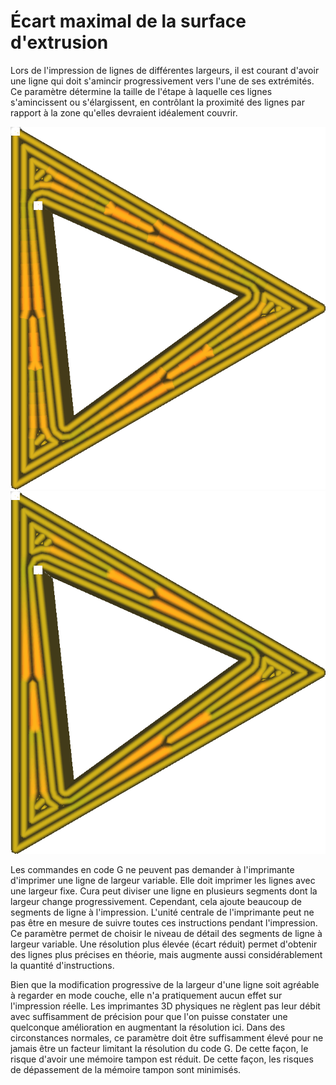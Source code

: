 Écart maximal de la surface d'extrusion
====
Lors de l'impression de lignes de différentes largeurs, il est courant d'avoir une ligne qui doit s'amincir progressivement vers l'une de ses extrémités. Ce paramètre détermine la taille de l'étape à laquelle ces lignes s'amincissent ou s'élargissent, en contrôlant la proximité des lignes par rapport à la zone qu'elles devraient idéalement couvrir.

<!--screenshot {
"image_path": "meshfix_maximum_extrusion_area_deviation_high.png",
"models": [{"script": "twisted_triangular_hole.scad"}],
"camera_position": [0, 0, 60],
"settings": {
	"meshfix_maximum_resolution": 0.5,
	"meshfix_maximum_extrusion_area_deviation": 2000
},
"colour_scheme": "line_width",
"colours": 128
}-->
<!--screenshot {
"image_path": "meshfix_maximum_extrusion_area_deviation_low.png",
"models": [{"script": "twisted_triangular_hole.scad"}],
"camera_position": [0, 0, 60],
"settings": {
	"meshfix_maximum_resolution": 0.05,
	"meshfix_maximum_extrusion_area_deviation": 20
},
"colour_scheme": "line_width",
"colours": 128
}-->
![Résolution plus faible en cas de déviation élevée](../../../articles/images/meshfix_maximum_extrusion_area_deviation_high.png)
![Largeur de ligne lisse lorsque la déviation est faible](../../../articles/images/meshfix_maximum_extrusion_area_deviation_low.png)

Les commandes en code G ne peuvent pas demander à l'imprimante d'imprimer une ligne de largeur variable. Elle doit imprimer les lignes avec une largeur fixe. Cura peut diviser une ligne en plusieurs segments dont la largeur change progressivement. Cependant, cela ajoute beaucoup de segments de ligne à l'impression. L'unité centrale de l'imprimante peut ne pas être en mesure de suivre toutes ces instructions pendant l'impression. Ce paramètre permet de choisir le niveau de détail des segments de ligne à largeur variable. Une résolution plus élevée (écart réduit) permet d'obtenir des lignes plus précises en théorie, mais augmente aussi considérablement la quantité d'instructions.

Bien que la modification progressive de la largeur d'une ligne soit agréable à regarder en mode couche, elle n'a pratiquement aucun effet sur l'impression réelle. Les imprimantes 3D physiques ne règlent pas leur débit avec suffisamment de précision pour que l'on puisse constater une quelconque amélioration en augmentant la résolution ici. Dans des circonstances normales, ce paramètre doit être suffisamment élevé pour ne jamais être un facteur limitant la résolution du code G. De cette façon, le risque d'avoir une mémoire tampon est réduit. De cette façon, les risques de dépassement de la mémoire tampon sont minimisés.

